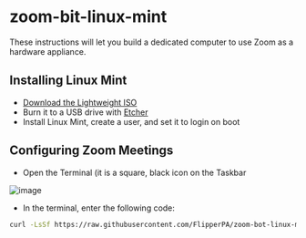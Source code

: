 # zoom-bit-linux-mint

These instructions will let you build a dedicated computer to use Zoom as a hardware appliance.

## Installing Linux Mint

* [Download the Lightweight ISO](https://linuxmint.com/edition.php?id=320)
* Burn it to a USB drive with [Etcher](https://etcher.balena.io/)
* Install Linux Mint, create a user, and set it to login on boot

## Configuring Zoom Meetings

* Open the Terminal (it is a square, black icon on the Taskbar

![image](https://github.com/user-attachments/assets/ea14d6a5-096a-4e5b-9925-3ca79c9a7fd1)

* In the terminal, enter the following code:

```bash
curl -LsSf https://raw.githubusercontent.com/FlipperPA/zoom-bot-linux-mint/refs/heads/main/zoombot.sh | sh
```
